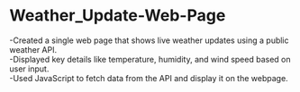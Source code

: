 # Weather_Update-Web-Page
-Created a single web page that shows live weather updates using a public weather API.<br/>
-Displayed key details like temperature, humidity, and wind speed based on user input.<br/>
-Used JavaScript to fetch data from the API and display it on the webpage.
